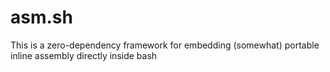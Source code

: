 # asm.sh
This is a zero-dependency framework for embedding (somewhat) portable inline assembly directly inside bash
